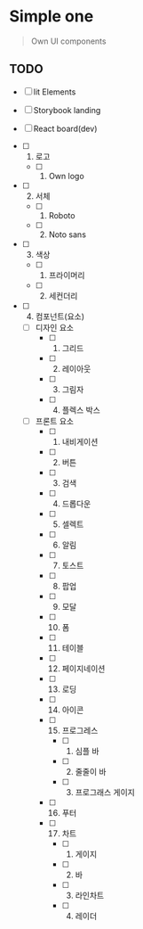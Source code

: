 # Simple one

> Own UI components

## TODO

- [ ] lit Elements
- [ ] Storybook landing
- [ ] React board(dev)

- [ ] 1. 로고
  - [ ] 1.  Own logo
- [ ] 2.  서체
  - [ ] 1.  Roboto
  - [ ] 2.  Noto sans
- [ ] 3. 색상
  - [ ] 1.  프라이머리
  - [ ] 2.  세컨더리
- [ ] 4. 컴포넌트(요소)
  - [ ] 디자인 요소
    - [ ] 1. 그리드
    - [ ] 2. 레이아웃
    - [ ] 3. 그림자
    - [ ] 4. 플렉스 박스
  - [ ] 프론트 요소
    - [ ] 1. 내비게이션
    - [ ] 2. 버튼
    - [ ] 3. 검색
    - [ ] 4. 드롭다운
    - [ ] 5. 셀렉트
    - [ ] 6. 알림
    - [ ] 7. 토스트
    - [ ] 8. 팝업
    - [ ] 9. 모달
    - [ ] 10. 폼
    - [ ] 11. 테이블
    - [ ] 12. 페이지네이션
    - [ ] 13. 로딩
    - [ ] 14. 아이콘
    - [ ] 15. 프로그레스
      - [ ] 1. 심플 바
      - [ ] 2. 줄줄이 바
      - [ ] 3. 프로그래스 게이지
    - [ ] 16. 푸터
    - [ ] 17. 차트
      - [ ] 1. 게이지
      - [ ] 2. 바
      - [ ] 3. 라인차트
      - [ ] 4. 레이더
